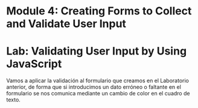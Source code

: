 ﻿# Module 4: Creating Forms to Collect and Validate User Input
# Lab: Validating User Input by Using JavaScript



Vamos a aplicar la validación al formulario que  creamos en el Laboratorio anterior, de forma que si introducimos un dato erróneo o faltante en el formulario se nos comunica mediante un cambio de color en el cuadro de texto.

